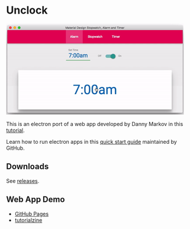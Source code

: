 # Unclock
![Unclock Demo Gif](https://github.com/ezralopez/unclock-electron/raw/master/assets/demo.gif "Unclock Demo")

This is an electron port of a web app developed by Danny Markov in this [tutorial](http://tutorialzine.com/2015/04/material-design-stopwatch-alarm-and-timer/).

Learn how to run electron apps in this [quick start guide](http://electron.atom.io/docs/tutorial/quick-start#electron) maintained by GitHub.


## Downloads
See [releases](https://github.com/EzraLopez/unclock-electron/releases).

## Web App Demo
* [GitHub Pages](https://ezralopez.github.io/unclock-electron/)
* [tutorialzine](http://demo.tutorialzine.com/2015/04/material-design-stopwatch-alarm-and-timer/)
